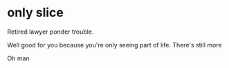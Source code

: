 # only slice

Retired lawyer ponder trouble.

Well good for you because you're only seeing part of life. There's still more

Oh man